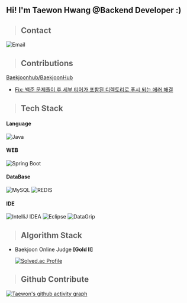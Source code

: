 ## Hi! I'm Taewon Hwang **@Backend Developer** :)

> ## **Contact**

![Email](https://img.shields.io/badge/htw1203@gmail.com-EA4335?style=for-the-badge&logo=Gmail&logoColor=FFFFFF)

> ## **Contributions**

[Baekjoonhub/BaekjoonHub](https://github.com/BaekjoonHub/BaekjoonHub)
 * [Fix: 백준 문제풀이 후 세부 티어가 포함된 디렉토리로 푸시 되는 에러 해결](https://github.com/BaekjoonHub/BaekjoonHub/pull/241)
   

> ## **Tech Stack**

<!-- https://shields.io/ -->

#### Language

![Java](https://img.shields.io/badge/java-%23000000.svg?style=for-the-badge&logo=openjdk&logoColor=white)

#### WEB

![Spring Boot](https://img.shields.io/badge/SpringBoot-%23000000.svg?style=for-the-badge&logo=springboot&logoColor=white)

#### DataBase

![MySQL](https://img.shields.io/badge/MySql-%23000000.svg?style=for-the-badge&logo=mysql&logoColor=white)
![REDIS](https://img.shields.io/badge/Redis-%23000000.svg?style=for-the-badge&logo=redis&logoColor=white)

#### IDE

![IntelliJ IDEA](https://img.shields.io/badge/IntelliJ-%23000000.svg?style=for-the-badge&logo=intellij-idea&logoColor=white)
![Eclipse](https://img.shields.io/badge/Eclipse-%23000000.svg?style=for-the-badge&logo=Eclipse&logoColor=white)
![DataGrip](https://img.shields.io/badge/DataGrip-%23000000.svg?style=for-the-badge&logo=datagrip&logoColor=white)

> ## **Algorithm Stack**

- Baekjoon Online Judge **[Gold II]**
  
  [![Solved.ac Profile](http://mazassumnida.wtf/api/v2/generate_badge?boj=htw1203)](https://solved.ac/htw1203)

> ## **Github Contribute**

  <!-- https://github.com/Ashutosh00710/github-readme-activity-graph -->

[![Taewon's github activity graph](https://github-readme-activity-graph.vercel.app/graph?username=thwang26&theme=high-contrast)](https://github.com/ashutosh00710/github-readme-activity-graph)

<!-- [![Top Langs](https://github-readme-stats.vercel.app/api/top-langs/?username=thwang26&langs_count=5&theme=dark)](https://github.com/thwang26/github-readme-stats) -->
